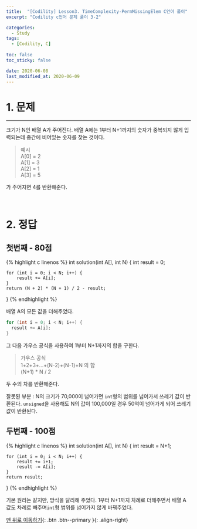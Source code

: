 ```yaml
---
title:  "[Codility] Lesson3. TimeComplexity-PermMissingElem C언어 풀이" 
excerpt: "Codility c언어 문제 풀이 3-2"

categories:
  - Study
tags:
  - [Codility, C]
 
toc: false
toc_sticky: false

date: 2020-06-08
last_modified_at: 2020-06-09
---
```


# 1. 문제
---
크기가 N인 배열 A가 주어진다. 배열 A에는 1부터 N+1까지의 숫자가 중복되지 않게 입력되는데 중간에 비어있는 숫자를 찾는 것이다.
>예시   
A[0] = 2   
A[1] = 3   
A[2] = 1   
A[3] = 5

가 주어지면 4를 반환해준다.

<br>

# 2. 정답
## 첫번째 - 80점

{% highlight c linenos %}
int solution(int A[], int N) {
    int result = 0;

    for (int i = 0; i < N; i++) {
        result += A[i];
    }
    return (N + 2) * (N + 1) / 2 - result;
}
{% endhighlight %}

배열 A의 모든 값을 더해주었다.
```c
for (int i = 0; i < N; i++) {   
  result += A[i];   
}
```

그 다음 가우스 공식을 사용하여 1부터 N+1까지의 합을 구한다.
>가우스 공식   
1+2+3+...+(N-2)+(N-1)+N 의 합   
(N+1) * N / 2

두 수의 차를 반환해준다.

잘못된 부분 : N의 크기가 70,000이 넘어가면 `int`형의 범위를 넘어가서 쓰레기 값이 반환된다. `unsigned`을 사용해도 N의 값이 100,000일 경우 50억이 넘어가게 되어 쓰레기 값이 반환된다.

## 두번째 - 100점

{% highlight c linenos %}
int solution(int A[], int N) {
    int result = N+1;

    for (int i = 0; i < N; i++) {
        result += i+1;
        result -= A[i];
    }
    return result;
}
{% endhighlight %}

기본 원리는 같지만, 방식을 달리해 주었다. 1부터 N+1까지 차례로 더해주면서 배열 A 값도 차례로 빼주며`int`형 범위를 넘어가지 않게 바꿔주었다. 

[맨 위로 이동하기](#){: .btn .btn--primary }{: .align-right}